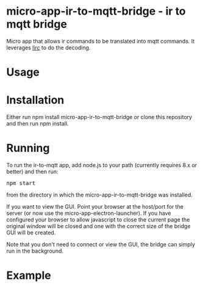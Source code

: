 # micro-app-ir-to-mqtt-bridge - ir  to mqtt bridge

Micro app that allows ir commands to be translated into
mqtt commands.  It leverages [lirc](lirc.org) to do
the decoding.

# Usage

# Installation

Either run npm install micro-app-ir-to-mqtt-bridge or clone this repository
and then run npm install.

# Running

To run the ir-to-mqtt app, add node.js to your path (currently requires 8.x or better) and
then run:

<PRE>
npm start
</PRE>

from the directory in which the micro-app-ir-to-mqtt-bridge was installed.

If you want to view the GUI. Point your browser at the host/port for the server
(or now use the micro-app-electron-launcher). 
If you have configured your browser to allow javascript to close the current page
the original window will be closed and one with the correct size of the
bridge GUI will be created.

Note that you don't need to connect or view the GUI, the bridge can simply run
in the background.


# Example
